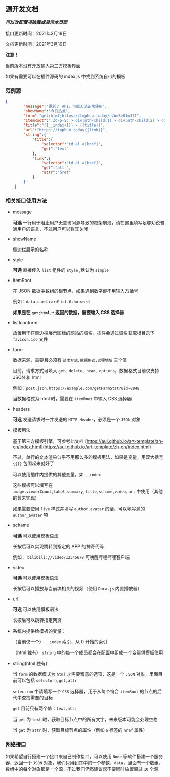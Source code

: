 ## 源开发文档

***可以改配置项隐藏或显示本页面***

接口更新时间：2021年3月19日

文档更新时间：2021年3月19日

**注意！**

当前版本没有开放输入第三方模板界面

如果有需要可以在插件源码的 index.js 中找到系统自带的模板

### 范例源

````JSON
{
        "message":"更新了 API，可能无法正常使用",
		"showName":"今日热点",
		"form":"get;html;https://tophub.today/n/WnBe01o371",
		"itemRoot":".Zd-p-Sc > div:nth-child(1) > div:nth-child(2) > div:nth-child(1) > div:nth-child(1) > table:nth-child(1) > tbody:nth-child(1) tr",
		"title":"{{__index+1}} - {{title}}",
        "url":"https://tophub.today{{link}}",
        "string":{
            "title":{
                "selector":"td.al a[href]",
                "get":"text"
            },
            "link":{
                "selector":"td.al a[href]",
                "get":"attr",
                "attr":"href"
            }
        }
	}

````


### 相关接口使用方法

- message

	**可选** 一行用于阻止用户无意访问源导致的框架崩溃，请在这里填写足够劝说普通用户的语言，不过用户可以将其关闭

- showName

	侧边栏展示的名称


- style

	**可选** 直接传入 ````list```` 组件的 ````style```` ,默认为 ````simple````
	

- itemRoot

	在 JSON 数据中数组的根节点，如果遇到数字键不用输入方括号

	例如：````data.card.cardlist.0.hotword````

	**如果是在 ````get;html;*```` 返回的数据，需要输入 CSS 选择器**

- listIconform

	放置用于在侧边栏展示图标的网站的域名，插件会通过域名获取根目录下 ````favicon.ico```` 文件
	
- form


	数据来源，需要且必须有 ````请求方式;数据格式;远程地址```` 三个值
	
	目前，请求方式可填入 ````get、delete、head、options````，数据格式目前仅支持 JSON 和 html
	
	例如：````post;json;https://example.com/getFarmStat?uid=8848````

	当数据格式为 html 时，需要在 ````itemRoot```` 中输入 CSS 选择器
	
	
- headers

	**可选** 发送请求时一并发送的 ````HTTP Header````，必须是一个 ````JSON```` 对象
	

- 模板用法

	基于第三方模板引擎，可参考此文档 [https://aui.github.io/art-template/zh-cn/index.html](https://aui.github.io/art-template/zh-cn/index.html)
	
	不过，单行的文本渲染似乎不用那么多的模板用法，如果是变量，用双大括号 ````{{}}```` 包围起来就好了

	可以使用插件内提供的其他变量，如 ````__index````

	这些模板可以填写在 ````image,viewerCount,label,summary,title,schame,video,url```` 中使用（其他的暂未实现）

	如果需要使用 ````live```` 样式并填写 ````author.avatar```` 的话，可以填写源的````author_avatar```` 项
	

- schame
	
	**可选** 可以使用模板语法

	长按后可以实现跳转到指定的 APP 的神奇代码

	例如： ````bilibili://video/12345678```` 可唤醒哔哩哔哩客户端

	
- video

	**可选** 可以使用模板语法

	长按后可以播放与当前块相关的视频（使用 ````Dora.js```` 内置播放器）


- url

	**可选** 可以使用模板语法

	长按后可以跳转指定网页


- 系统内提供给模板的变量：

	（当前仅一个）	````__index```` 索引，从 0 开始的索引

	（html 独有） `````string````` 中的每一个成员都会在配置中组成一个变量供模板使用

- string(html 独有)

	当 ````form```` 的数据模式为 ````html```` 才需要留意的选项，这是一个 ````JSON```` 对象，里面目前可以包括 ````selectorn,get,attr````

	````selectron```` 中请填写一个 ````CSS```` 选择器，用于从每个符合 ````itemRoot```` 的节点的后代中查找需要的目标

	````get```` 目前只有两个值：````text,attr````

	当 ````get```` 为 ````text```` 时，获取目标节点中的所有文字，未来版本可能会处理空格

	当 ````get```` 为 ````attr```` 时，获取目标节点的属性（例如 ````a```` 标签的 ````href```` 属性）


### 网络接口

如果希望自行搭建一个接口来自己制作接口，可以使用 ````Node```` 等软件搭建一个服务器，返回一个 ````JSON```` 对象，我们只用到其中的一个参数，````data````，里面有一个数组，数组中的每个对象都是一个源，不过我们仍然建议您不要同时放置超过 ````10```` 个源